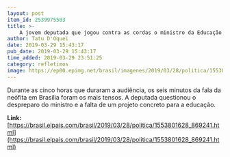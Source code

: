 ```yaml
---
layout: post
item_id: 2539975503
title: >-
    A jovem deputada que jogou contra as cordas o ministro da Educação e sua “lista de desejos”
author: Tatu D'Oquei
date: 2019-03-29 15:43:17
pub_date: 2019-03-29 15:43:17
time_added: 2019-03-29 23:51:25
category: refletimos
image: https://ep00.epimg.net/brasil/imagenes/2019/03/28/politica/1553801628_869241_1553802813_rrss_normal.jpg
---
```


Durante as cinco horas que duraram a audiência, os seis minutos da fala da neófita em Brasília foram os mais tensos. A deputada questionou o despreparo do ministro e a falta de um projeto concreto para a educação.

**Link:** [https://brasil.elpais.com/brasil/2019/03/28/politica/1553801628_869241.html](https://brasil.elpais.com/brasil/2019/03/28/politica/1553801628_869241.html)

